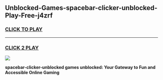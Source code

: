 
## Unblocked-Games-spacebar-clicker-unblocked-Play-Free-j4zrf
<h3>
<a href="https://premium76.site?title=spacebar-clicker-unblocked&ref=12A">CLICK TO PLAY</a></h3>
<hr>

<h3>
<a href="https://premium76.site?title=spacebar-clicker-unblocked&ref=12A">CLICK 2 PLAY</a>
  
</h3>

<a href="https://premium76.site?title=spacebar-clicker-unblocked&ref=12A"><img src="https://clearcache.store/games.png"></a>


**spacebar-clicker-unblocked games unblocked: Your Gateway to Fun and Accessible Online Gaming**
